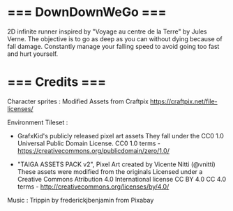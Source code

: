 # === DownDownWeGo === #

2D infinite runner inspired by "Voyage au centre de la Terre" by Jules Verne.
The objective is to go as deep as you can without dying because of fall damage.
Constantly manage your falling speed to avoid going too fast and hurt yourself.


# === Credits === #

Character sprites : Modified Assets from Craftpix
https://craftpix.net/file-licenses/

Environment Tileset : 
- GrafxKid's publicly released pixel art assets
They fall under the CC0 1.0 Universal Public Domain License.
CC0 1.0 terms - https://creativecommons.org/publicdomain/zero/1.0/

- "TAIGA ASSETS PACK v2", Pixel Art created by Vicente Nitti (@vnitti)
These assets were modified from the originals
Licensed under a Creative Commons Atribution 4.0 International license CC BY 4.0
CC 4.0 terms - http://creativecommons.org/licenses/by/4.0/

Music : Trippin by frederickjbenjamin from Pixabay